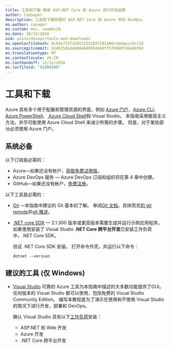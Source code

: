 ```yaml
---
title: 工具和下载-使用 ASP.NET Core 和 Azure 进行开发运营
author: CamSoper
description: 工具和下载所需的 ASP.NET Core 和 Azure 中的 DevOps。
ms.author: casoper
ms.custom: mvc, seodec18
ms.date: 10/24/2018
uid: azure/devops/tools-and-downloads
ms.openlocfilehash: 0c64e723f1b912323103f201a66c1edaeccdcc2d
ms.sourcegitcommit: b34b25da2ab68e6495b2460ff570468f16a9bf0d
ms.translationtype: MT
ms.contentlocale: zh-CN
ms.lasthandoff: 12/12/2018
ms.locfileid: "53284340"
---
```

# <a name="tools-and-downloads"></a>工具和下载

Azure 具有多个用于配置和管理资源的界面，例如 [Azure 门户](https://portal.azure.com)、[Azure CLI](/cli/azure/)、[Azure PowerShell](/powershell/azure/overview)、[ Azure Cloud Shell](https://shell.azure.com/bash)和 Visual Studio。 本指南采用极简主义方法，并尽可能使用 Azure Cloud Shell 来减少所需的步骤。 但是，对于某些部分必须使用 Azure 门户。

## <a name="prerequisites"></a>系统必备

以下订阅是必需的：

* Azure&mdash;如果还没有帐户，[获取免费试用版](https://azure.microsoft.com/free/)。
* Azure DevOps 服务 &mdash; Azure DevOps 订阅和组织将在第 4 章中创建。
* GitHub&mdash;如果还没有帐户，[免费注册](https://github.com/join)。

以下工具是必需的：

* [Git](https://git-scm.com/downloads) &mdash;本指南中建议的 Git 基本的了解。 审阅[Git 文档](https://git-scm.com/doc)，具体而言[的 git remote](https://git-scm.com/docs/git-remote)并[git 推送](https://git-scm.com/docs/git-push)。
* [.NET core SDK](https://www.microsoft.com/net/download/) &mdash; 2.1.300 版本或更高版本需要生成并运行示例应用程序。 如果使用安装了 Visual Studio **.NET Core 跨平台开发**已安装工作负荷中，.NET Core SDK。

    验证 .NET Core SDK 安装。 打开命令外壳，并运行以下命令：

    ```console
    dotnet --version
    ```

## <a name="recommended-tools-windows-only"></a>建议的工具 (仅 Windows)

* [Visual Studio](https://www.visualstudio.com/) 可靠的 Azure 工具为本指南中描述的大多数功能提供了GUI。 任何版本的 Visual Studio 都可以使用，包括免费的 Visual Studio Community Edition。 编写本教程是为了演示在使用和不使用 Visual Studio 的情况下进行开发，部署和 DevOps。

  确认 Visual Studio 具有以下[工作负荷](/visualstudio/install/modify-visual-studio)安装：

  * ASP.NET 和 Web 开发
  * Azure 开发
  * .NET Core 跨平台开发
